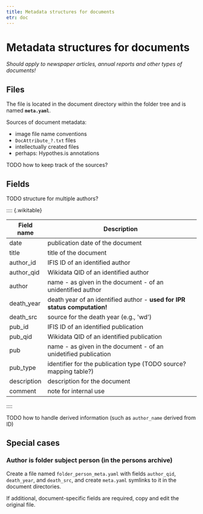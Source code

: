 ```yaml
---
title: Metadata structures for documents
etr: doc
---
```


# Metadata structures for documents

_Should apply to newspaper articles, annual reports and other types of documents!_


## Files

The file is located in the document directory within the folder tree and is
named __`meta.yaml`__.

Sources of document metadata:

- image file name conventions
- `DocAttribute_?.txt` files
- intellectually created files
- perhaps: Hypothes.is annotations

TODO how to keep track of the sources?

## Fields

TODO structure for multiple authors?

:::: {.wikitable}

Field name|Description
-|----
date|publication date of the document
title|title of the document
author_id|IFIS ID of an identified author
author_qid|Wikidata QID of an identified author
author|name - as given in the document - of an unidentified author
death_year|death year of an identified author - __used for IPR status computation!__
death_src|source for the death year (e.g., 'wd')
pub_id|IFIS ID of an identified publication
pub_qid|Wikidata QID of an identified publication
pub|name - as given in the document - of an unidetified publication
pub_type|identifier for the publication type (TODO source? mapping table?)
description|description for the document
comment|note for internal use

::::

TODO how to handle derived information (such as `author_name` derived from ID)


## Special cases

### Author is folder subject person (in the persons archive)

Create a file named `folder_person_meta.yaml` with fields `author_qid`,
`death_year`, and `death_src`, and create `meta.yaml` symlinks to it in the
document directories.

If additional, document-specific fields are required, copy and edit the
original file.

